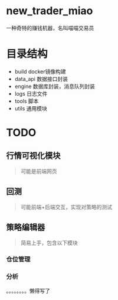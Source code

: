 # new_trader_miao
一种奇特的赚钱机器，名叫喵喵交易员
# 目录结构
- build docker镜像构建
- data_api 数据接口封装
- engine 数据库封装，消息队列封装
- logs 日志文件
- tools 脚本
- utils 通用模块
# TODO
## 行情可视化模块
>可能是前端网页
## 回测
>可能前端+后端交互，实现对策略的测试
## 策略编辑器 
>简易上手，包含以下模块
### 仓位管理
### 分析
。。。。。。。。懒得写了